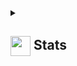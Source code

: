 <details>
  <summary><h2> <img align="center" src="https://github.com/[x86byte]/[x86byte]/blob/main/icons/stats.gif" width="32"/> Stats</h2></summary>
  <div align="center">
    ![x86byte GitHub stats](https://github-readme-stats.vercel.app/api?username=x86byte&show_icons=true&theme=onedark)<br/>
    ![](https://github-readme-activity-graph.vercel.app/graph?username=[YourUsername]&theme=tokyo-night)
  </div>
</details>
